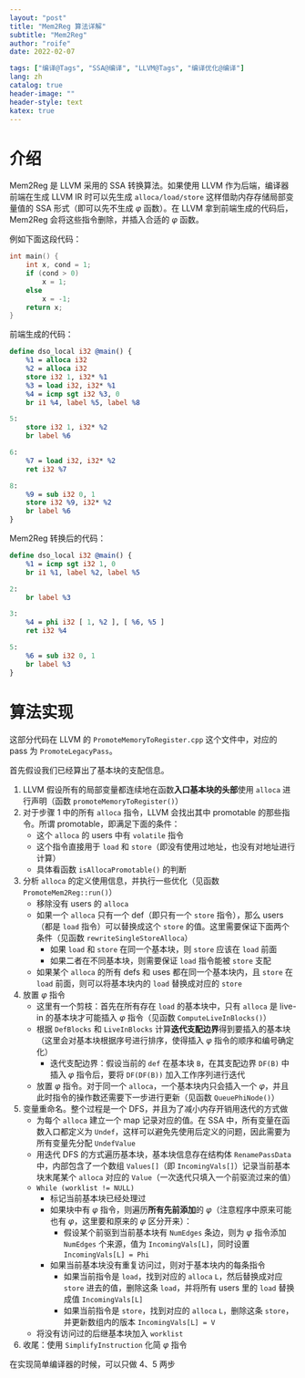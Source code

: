 ```yaml
---
layout: "post"
title: "Mem2Reg 算法详解"
subtitle: "Mem2Reg"
author: "roife"
date: 2022-02-07

tags: ["编译@Tags", "SSA@编译", "LLVM@Tags", "编译优化@编译"]
lang: zh
catalog: true
header-image: ""
header-style: text
katex: true
---
```


# 介绍

Mem2Reg 是 LLVM 采用的 SSA 转换算法。如果使用 LLVM 作为后端，编译器前端在生成 LLVM IR 时可以先生成 `alloca/load/store` 这样借助内存存储局部变量值的 SSA 形式（即可以先不生成 $\varphi$ 函数）。在 LLVM 拿到前端生成的代码后，Mem2Reg 会将这些指令删除，并插入合适的 $\varphi$ 函数。

例如下面这段代码：

```c
int main() {
    int x, cond = 1;
    if (cond > 0)
        x = 1;
    else
        x = -1;
    return x;
}
```

前端生成的代码：

```llvm
define dso_local i32 @main() {
    %1 = alloca i32
    %2 = alloca i32
    store i32 1, i32* %1
    %3 = load i32, i32* %1
    %4 = icmp sgt i32 %3, 0
    br i1 %4, label %5, label %8

5:
    store i32 1, i32* %2
    br label %6

6:
    %7 = load i32, i32* %2
    ret i32 %7

8:
    %9 = sub i32 0, 1
    store i32 %9, i32* %2
    br label %6
}
```

Mem2Reg 转换后的代码：

```llvm
define dso_local i32 @main() {
    %1 = icmp sgt i32 1, 0
    br i1 %1, label %2, label %5

2:
    br label %3

3:
    %4 = phi i32 [ 1, %2 ], [ %6, %5 ]
    ret i32 %4

5:
    %6 = sub i32 0, 1
    br label %3
}
```

# 算法实现

这部分代码在 LLVM 的 `PromoteMemoryToRegister.cpp` 这个文件中，对应的 pass 为 `PromoteLegacyPass`。

首先假设我们已经算出了基本块的支配信息。

1. LLVM 假设所有的局部变量都连续地在函数**入口基本块的头部**使用 `alloca` 进行声明（函数 `promoteMemoryToRegister()`）
2. 对于步骤 1 中的所有 `alloca` 指令，LLVM 会找出其中 promotable 的那些指令。所谓 promotable，即满足下面的条件：
    - 这个 `alloca` 的 users 中有 `volatile` 指令
    - 这个指令直接用于 `load` 和 `store`（即没有使用过地址，也没有对地址进行计算）
    - 具体看函数 `isAllocaPromotable()` 的判断
3. 分析 `alloca` 的定义使用信息，并执行一些优化（见函数 `PromoteMem2Reg::run()`）
    - 移除没有 users 的 `alloca`
    - 如果一个 `alloca` 只有一个 def（即只有一个 `store` 指令），那么 users（都是 `load` 指令）可以替换成这个 `store` 的值。这里需要保证下面两个条件（见函数 `rewriteSingleStoreAlloca`）
      - 如果 `load` 和 `store` 在同一个基本块，则 `store` 应该在 `load` 前面
      - 如果二者在不同基本块，则需要保证 `load` 指令能被 `store` 支配
    - 如果某个 `alloca` 的所有 defs 和 uses 都在同一个基本块内，且 `store` 在 `load` 前面，则可以将基本块内的 `load` 替换成对应的 `store`
4. 放置 $\varphi$ 指令
    - 这里有一个剪枝：首先在所有存在 `load` 的基本块中，只有 `alloca` 是 live-in 的基本块才可能插入 $\varphi$ 指令（见函数 `ComputeLiveInBlocks()`）
    - 根据 `DefBlocks` 和 `LiveInBlocks` 计算**迭代支配边界**得到要插入的基本块（这里会对基本块根据序号进行排序，使得插入 $\varphi$ 指令的顺序和编号确定化）
      - 迭代支配边界：假设当前的 `def` 在基本块 `B`，在其支配边界 `DF(B)` 中插入 $\varphi$ 指令后，要将 `DF(DF(B))` 加入工作序列进行迭代
    - 放置 $\varphi$ 指令。对于同一个 `alloca`，一个基本块内只会插入一个 $\varphi$，并且此时指令的操作数还需要下一步进行更新（见函数 `QueuePhiNode()`）
5. 变量重命名。整个过程是一个 DFS，并且为了减小内存开销用迭代的方式做
    - 为每个 `alloca` 建立一个 map 记录对应的值。在 SSA 中，所有变量在函数入口都定义为 `Undef`，这样可以避免先使用后定义的问题，因此需要为所有变量先分配 `UndefValue`
    - 用迭代 DFS 的方式遍历基本块，基本块信息存在结构体 `RenamePassData` 中，内部包含了一个数组 `Values[]`（即 `IncomingVals[]`）记录当前基本块末尾某个 `alloca` 对应的 `Value`（一次迭代只填入一个前驱流过来的值）
    - `While (worklist != NULL)`
        + 标记当前基本块已经处理过
        + 如果块中有 $\varphi$ 指令，则遍历**所有先前添加**的 $\varphi$（注意程序中原来可能也有 $\varphi$，这里要和原来的 $\varphi$ 区分开来）：
            - 假设某个前驱到当前基本块有 `NumEdges` 条边，则为 $\varphi$ 指令添加 `NumEdges` 个来源，值为 `IncomingVals[L]`，同时设置 `IncomingVals[L] = Phi`
        + 如果当前基本块没有重复访问过，则对于基本块内的每条指令
            - 如果当前指令是 `load`，找到对应的 `alloca` `L`，然后替换成对应 `store` 进去的值，删除这条 `load`，并将所有 users 里的 `load` 替换成值 `IncomingVals[L]`
            - 如果当前指令是 `store`，找到对应的 `alloca` `L`，删除这条 `store`，并更新数组内的版本 `IncomingVals[L] = V`
    - 将没有访问过的后继基本块加入 `worklist`
6. 收尾：使用 `SimplifyInstruction` 化简 $\varphi$ 指令

在实现简单编译器的时候，可以只做 4、5 两步
